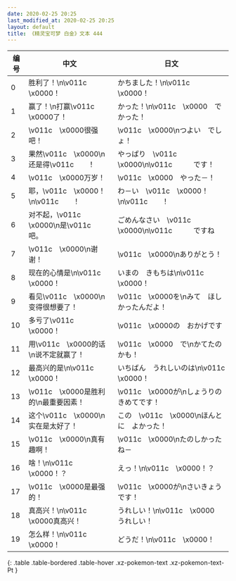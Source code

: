 ```yaml
---
date: 2020-02-25 20:25
last_modified_at: 2020-02-25 20:25
layout: default
title: 《精灵宝可梦 白金》文本 444
---
```

| 编号 | 中文 | 日文 |
| ---- | ---- | ---- |
| 0 | 胜利了！\n\v011c　\x0000！ | かちました！\n\v011c　\x0000！ |
| 1 | 赢了！\n打赢\v011c　\x0000了！ | かった！\n\v011c　\x0000　で　かった！ |
| 2 | \v011c　\x0000很强吧！ | \v011c　\x0000\nつよい　でしょ！ |
| 3 | 果然\v011c　\x0000\n还是得\v011c　　！ | やっぱり　\v011c　\x0000\n\v011c　　　です！ |
| 4 | \v011c　\x0000万岁！ | \v011c　\x0000　やった－！ |
| 5 | 耶，\v011c　\x0000！\n\v011c　　！ | わ－い　\v011c　\x0000！\n\v011c　　！ |
| 6 | 对不起，\v011c　\x0000\n是\v011c　　吧。 | ごめんなさい　\v011c　\x0000\n\v011c　　　ですね |
| 7 | \v011c　\x0000\n谢谢！ | \v011c　\x0000\nありがとう！ |
| 8 | 现在的心情是\n\v011c　\x0000！ | いまの　きもちは\n\v011c　\x0000！ |
| 9 | 看见\v011c　\x0000\n变得很想要了！ | \v011c　\x0000を\nみて　ほしかったんだよ！ |
| 10 | 多亏了\v011c　\x0000！ | \v011c　\x0000の　おかげです |
| 11 | 用\v011c　\x0000的话\n说不定就赢了！ | \v011c　\x0000　で\nかてたのかも！ |
| 12 | 最高兴的是\n\v011c　\x0000！ | いちばん　うれしいのは\n\v011c　\x0000！ |
| 13 | \v011c　\x0000是胜利的\n最重要因素！ | \v011c　\x0000が\nしょうりの　きめてです！ |
| 14 | 这个\v011c　\x0000\n实在是太好了！ | この　\v011c　\x0000\nほんとに　よかった！ |
| 15 | \v011c　\x0000\n真有趣啊！ | \v011c　\x0000\nたのしかったね－ |
| 16 | 啥！\n\v011c　\x0000！？ | えっ！\n\v011c　\x0000！？ |
| 17 | \v011c　\x0000是最强的！ | \v011c　\x0000が\nさいきょう　です！ |
| 18 | 真高兴！\n\v011c　\x0000真高兴！ | うれしい！\n\v011c　\x0000　うれしい！ |
| 19 | 怎么样！\n\v011c　\x0000！ | どうだ！\n\v011c　\x0000！ |
{: .table .table-bordered .table-hover .xz-pokemon-text .xz-pokemon-text-Pt }
